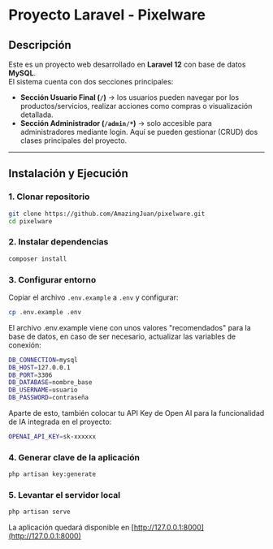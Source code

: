 # Proyecto Laravel - Pixelware

## Descripción
Este es un proyecto web desarrollado en **Laravel 12** con base de datos **MySQL**.  
El sistema cuenta con dos secciones principales:
- **Sección Usuario Final (`/`)** → los usuarios pueden navegar por los productos/servicios, realizar acciones como compras o visualización detallada.
- **Sección Administrador (`/admin/*`)** → solo accesible para administradores mediante login. Aquí se pueden gestionar (CRUD) dos clases principales del proyecto.

---

## Instalación y Ejecución

### 1. Clonar repositorio
```bash
git clone https://github.com/AmazingJuan/pixelware.git
cd pixelware
```

### 2. Instalar dependencias
```bash
composer install
```

### 3. Configurar entorno

Copiar el archivo `.env.example` a `.env` y configurar:

```bash
cp .env.example .env
```

El archivo .env.example viene con unos valores "recomendados" para la base de datos, en caso de ser necesario, actualizar las variables de conexión:

```bash
DB_CONNECTION=mysql
DB_HOST=127.0.0.1
DB_PORT=3306
DB_DATABASE=nombre_base
DB_USERNAME=usuario
DB_PASSWORD=contraseña
```

Aparte de esto, también colocar tu API Key de Open AI para la funcionalidad de IA integrada en el proyecto:

```bash
OPENAI_API_KEY=sk-xxxxxx
```

### 4. Generar clave de la aplicación

```bash
php artisan key:generate
```

### 5. Levantar el servidor local
```bash
php artisan serve
```

La aplicación quedará disponible en [http://127.0.0.1:8000](http://127.0.0.1:8000)